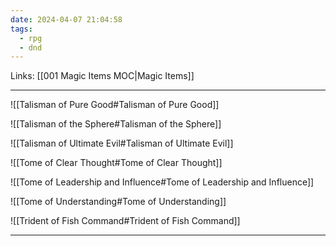 ```yaml
---
date: 2024-04-07 21:04:58
tags:
  - rpg
  - dnd
---
```

Links: [[001 Magic Items MOC|Magic Items]]

---

![[Talisman of Pure Good#Talisman of Pure Good]]

![[Talisman of the Sphere#Talisman of the Sphere]]

![[Talisman of Ultimate Evil#Talisman of Ultimate Evil]]

![[Tome of Clear Thought#Tome of Clear Thought]]

![[Tome of Leadership and Influence#Tome of Leadership and Influence]]

![[Tome of Understanding#Tome of Understanding]]

![[Trident of Fish Command#Trident of Fish Command]]

---
